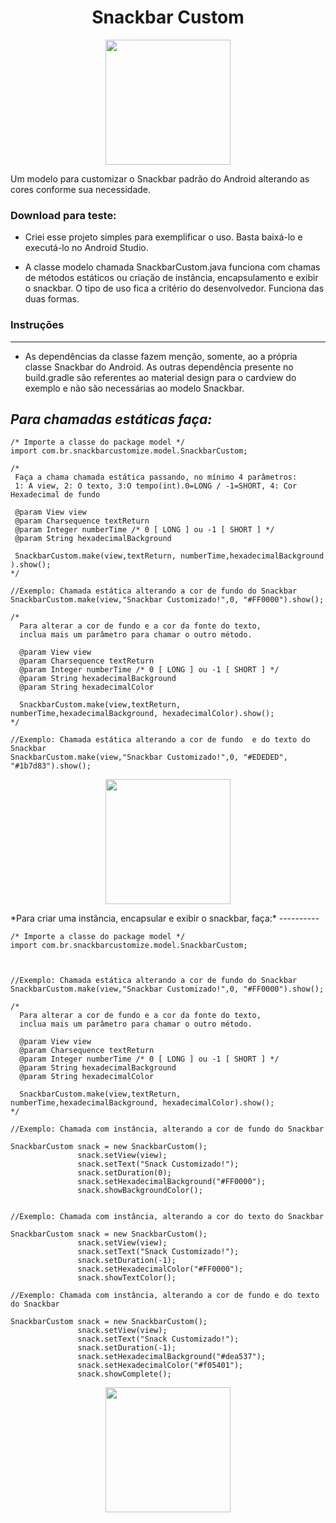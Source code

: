

<h1 align="center">Snackbar Custom</h1>
<p align="center">
  <img width="200"  src="https://raw.githubusercontent.com/danielsidev/snackbarcustom/master/app/src/main/res/drawable/screenshot/Screenshot_20180331-131055.png">
</p>
Um modelo para customizar o Snackbar padrão do Android alterando as cores conforme sua necessidade.

### Download para teste:



* Criei esse projeto simples para exemplificar o uso. Basta baixá-lo e executá-lo no Android Studio.

* A classe modelo chamada SnackbarCustom.java funciona com chamas de métodos estáticos ou criação de instância, encapsulamento e exibir o snackbar. O tipo de uso fica a critério do desenvolvedor. Funciona das duas formas.


### Instruções
----------
* As dependências da classe fazem menção, somente, ao a própria classe Snackbar do Android. As outras dependência presente no build.gradle são referentes ao material design para o cardview do exemplo e não são necessárias ao modelo Snackbar.


*Para chamadas estáticas faça:*
----------

```
/* Importe a classe do package model */
import com.br.snackbarcustomize.model.SnackbarCustom;

/*
 Faça a chama chamada estática passando, no mínimo 4 parâmetros:
 1: A view, 2: O texto, 3:O tempo(int).0=LONG / -1=SHORT, 4: Cor Hexadecimal de fundo

 @param View view
 @param Charsequence textReturn
 @param Integer numberTime /* 0 [ LONG ] ou -1 [ SHORT ] */
 @param String hexadecimalBackground

 SnackbarCustom.make(view,textReturn, numberTime,hexadecimalBackground ).show();
*/

//Exemplo: Chamada estática alterando a cor de fundo do Snackbar
SnackbarCustom.make(view,"Snackbar Customizado!",0, "#FF0000").show();

/*
  Para alterar a cor de fundo e a cor da fonte do texto,
  inclua mais um parâmetro para chamar o outro método.

  @param View view
  @param Charsequence textReturn
  @param Integer numberTime /* 0 [ LONG ] ou -1 [ SHORT ] */
  @param String hexadecimalBackground
  @param String hexadecimalColor

  SnackbarCustom.make(view,textReturn, numberTime,hexadecimalBackground, hexadecimalColor).show();
*/

//Exemplo: Chamada estática alterando a cor de fundo  e do texto do Snackbar
SnackbarCustom.make(view,"Snackbar Customizado!",0, "#EDEDED", "#1b7d83").show();

```
<p align="center">
  <img width="200"  src="https://raw.githubusercontent.com/danielsidev/snackbarcustom/master/app/src/main/res/drawable/screenshot/Screenshot_20180331-131106.png">
</p>
*Para criar uma instância, encapsular e exibir o snackbar, faça:*
----------

```
/* Importe a classe do package model */
import com.br.snackbarcustomize.model.SnackbarCustom;



//Exemplo: Chamada estática alterando a cor de fundo do Snackbar
SnackbarCustom.make(view,"Snackbar Customizado!",0, "#FF0000").show();

/*
  Para alterar a cor de fundo e a cor da fonte do texto,
  inclua mais um parâmetro para chamar o outro método.

  @param View view
  @param Charsequence textReturn
  @param Integer numberTime /* 0 [ LONG ] ou -1 [ SHORT ] */
  @param String hexadecimalBackground
  @param String hexadecimalColor

  SnackbarCustom.make(view,textReturn, numberTime,hexadecimalBackground, hexadecimalColor).show();
*/

//Exemplo: Chamada com instância, alterando a cor de fundo do Snackbar

SnackbarCustom snack = new SnackbarCustom();
               snack.setView(view);
               snack.setText("Snack Customizado!");
               snack.setDuration(0);
               snack.setHexadecimalBackground("#FF0000");
               snack.showBackgroundColor();


//Exemplo: Chamada com instância, alterando a cor do texto do Snackbar

SnackbarCustom snack = new SnackbarCustom();
               snack.setView(view);
               snack.setText("Snack Customizado!");
               snack.setDuration(-1);
               snack.setHexadecimalColor("#FF0000");
               snack.showTextColor();

//Exemplo: Chamada com instância, alterando a cor de fundo e do texto do Snackbar

SnackbarCustom snack = new SnackbarCustom();
               snack.setView(view);
               snack.setText("Snack Customizado!");
               snack.setDuration(-1);
               snack.setHexadecimalBackground("#dea537");
               snack.setHexadecimalColor("#f05401");
               snack.showComplete();

```
<p align="center">
  <img width="200"  src="https://raw.githubusercontent.com/danielsidev/snackbarcustom/master/app/src/main/res/drawable/screenshot/Screenshot_20180331-131102.png">
</p>
